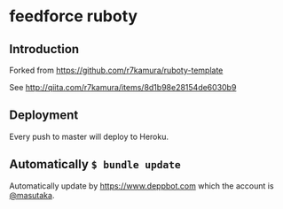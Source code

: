 feedforce ruboty
================

Introduction
------------

Forked from https://github.com/r7kamura/ruboty-template

See http://qiita.com/r7kamura/items/8d1b98e28154de6030b9

Deployment
----------

Every push to master will deploy to Heroku.

Automatically `$ bundle update`
-------------------------------

Automatically update by https://www.deppbot.com which the account is [@masutaka](https://github.com/masutaka).
